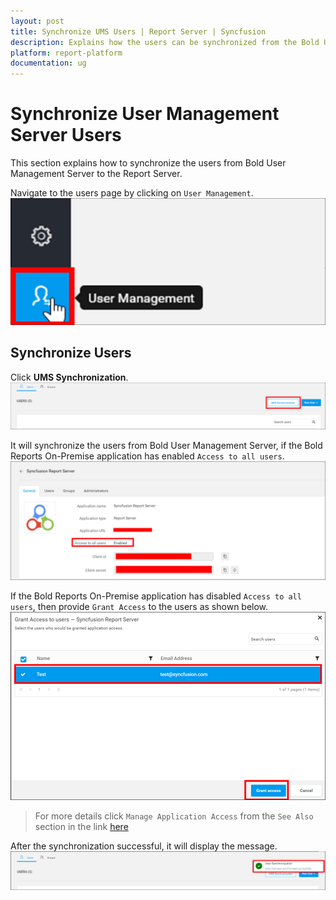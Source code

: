 ```yaml
---
layout: post
title: Synchronize UMS Users | Report Server | Syncfusion
description: Explains how the users can be synchronized from the Bold User Management Server in to the Bold Reports On-Premise.
platform: report-platform
documentation: ug
---
```


# Synchronize User Management Server Users

This section explains how to synchronize the users from Bold User Management Server to the Report Server.

Navigate to the users page by clicking on `User Management`.
![Synchronize button](/static/assets/on-premise/images/manage-users-and-groups/users/synchronize-ums-users/user-management-page.png)

## Synchronize Users

Click **UMS Synchronization**.
![UMS Synchronize button](/static/assets/on-premise/images/manage-users-and-groups/users/synchronize-ums-users/ums-synchronization-users.png)

It will synchronize the users from Bold User Management Server, if the Bold Reports On-Premise application has enabled `Access to all users`.
![Access to all Users](/static/assets/on-premise/images/manage-users-and-groups/users/synchronize-ums-users/access-to-all-users-enabled.png)

If the Bold Reports On-Premise application has disabled `Access to all users`, then provide `Grant Access` to the users as shown below.
![Grant-Access](/static/assets/on-premise/images/manage-users-and-groups/users/synchronize-ums-users/grant-access.png)

> For more details click `Manage Application Access` from the `See Also` section in the link [here](/on-premise/user-management-server/user-management-server-overview/#see-also)

After the synchronization successful, it will display the message.
![Synchronize Success Button](/static/assets/on-premise/images/manage-users-and-groups/users/synchronize-ums-users/users-synchronization-success.png)
